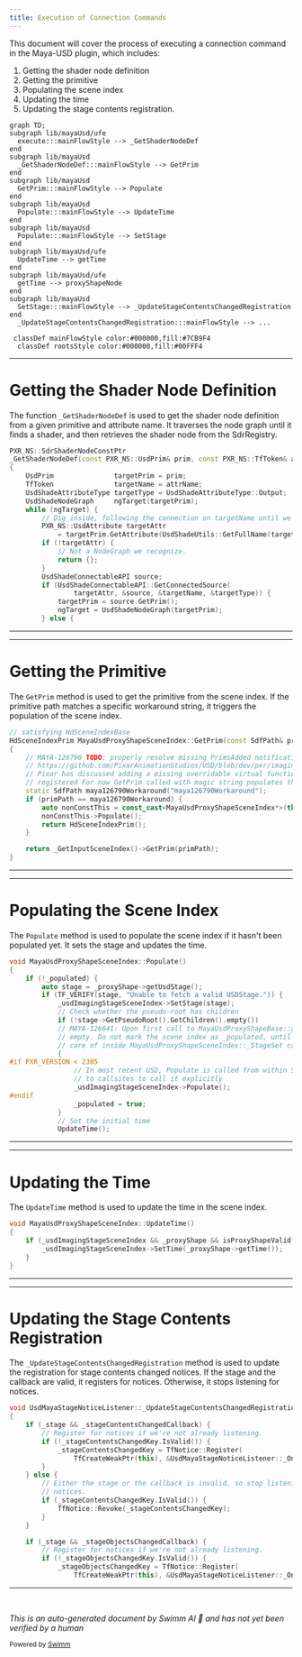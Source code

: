 ```yaml
---
title: Execution of Connection Commands
---
```


This document will cover the process of executing a connection command in the Maya-USD plugin, which includes:

1. Getting the shader node definition
2. Getting the primitive
3. Populating the scene index
4. Updating the time
5. Updating the stage contents registration.

```mermaid
graph TD;
subgraph lib/mayaUsd/ufe
  execute:::mainFlowStyle --> _GetShaderNodeDef
end
subgraph lib/mayaUsd
  _GetShaderNodeDef:::mainFlowStyle --> GetPrim
end
subgraph lib/mayaUsd
  GetPrim:::mainFlowStyle --> Populate
end
subgraph lib/mayaUsd
  Populate:::mainFlowStyle --> UpdateTime
end
subgraph lib/mayaUsd
  Populate:::mainFlowStyle --> SetStage
end
subgraph lib/mayaUsd/ufe
  UpdateTime --> getTime
end
subgraph lib/mayaUsd/ufe
  getTime --> proxyShapeNode
end
subgraph lib/mayaUsd
  SetStage:::mainFlowStyle --> _UpdateStageContentsChangedRegistration
end
  _UpdateStageContentsChangedRegistration:::mainFlowStyle --> ...

 classDef mainFlowStyle color:#000000,fill:#7CB9F4
  classDef rootsStyle color:#000000,fill:#00FFF4
```

<SwmSnippet path="/lib/mayaUsd/ufe/UsdUndoConnectionCommands.cpp" line="44">

---

# Getting the Shader Node Definition

The function `_GetShaderNodeDef` is used to get the shader node definition from a given primitive and attribute name. It traverses the node graph until it finds a shader, and then retrieves the shader node from the SdrRegistry.

```c++
PXR_NS::SdrShaderNodeConstPtr
_GetShaderNodeDef(const PXR_NS::UsdPrim& prim, const PXR_NS::TfToken& attrName)
{
    UsdPrim               targetPrim = prim;
    TfToken               targetName = attrName;
    UsdShadeAttributeType targetType = UsdShadeAttributeType::Output;
    UsdShadeNodeGraph     ngTarget(targetPrim);
    while (ngTarget) {
        // Dig inside, following the connection on targetName until we find a shader.
        PXR_NS::UsdAttribute targetAttr
            = targetPrim.GetAttribute(UsdShadeUtils::GetFullName(targetName, targetType));
        if (!targetAttr) {
            // Not a NodeGraph we recognize.
            return {};
        }
        UsdShadeConnectableAPI source;
        if (UsdShadeConnectableAPI::GetConnectedSource(
                targetAttr, &source, &targetName, &targetType)) {
            targetPrim = source.GetPrim();
            ngTarget = UsdShadeNodeGraph(targetPrim);
        } else {
```

---

</SwmSnippet>

<SwmSnippet path="/lib/mayaUsd/sceneIndex/proxyShapeSceneIndexPlugin.cpp" line="381">

---

# Getting the Primitive

The `GetPrim` method is used to get the primitive from the scene index. If the primitive path matches a specific workaround string, it triggers the population of the scene index.

```c++
// satisfying HdSceneIndexBase
HdSceneIndexPrim MayaUsdProxyShapeSceneIndex::GetPrim(const SdfPath& primPath) const
{
    // MAYA-126790 TODO: properly resolve missing PrimsAdded notification issue
    // https://github.com/PixarAnimationStudios/USD/blob/dev/pxr/imaging/hd/sceneIndex.cpp#L38
    // Pixar has discussed adding a missing overridable virtual function when an observer is
    // registered For now GetPrim called with magic string populates the scene index
    static SdfPath maya126790Workaround("maya126790Workaround");
    if (primPath == maya126790Workaround) {
        auto nonConstThis = const_cast<MayaUsdProxyShapeSceneIndex*>(this);
        nonConstThis->Populate();
        return HdSceneIndexPrim();
    }

    return _GetInputSceneIndex()->GetPrim(primPath);
}
```

---

</SwmSnippet>

<SwmSnippet path="/lib/mayaUsd/sceneIndex/proxyShapeSceneIndexPlugin.cpp" line="356">

---

# Populating the Scene Index

The `Populate` method is used to populate the scene index if it hasn't been populated yet. It sets the stage and updates the time.

```c++
void MayaUsdProxyShapeSceneIndex::Populate()
{
    if (!_populated) {
        auto stage = _proxyShape->getUsdStage();
        if (TF_VERIFY(stage, "Unable to fetch a valid USDStage.")) {
            _usdImagingStageSceneIndex->SetStage(stage);
            // Check whether the pseudo-root has children
            if (!stage->GetPseudoRoot().GetChildren().empty())
            // MAYA-126641: Upon first call to MayaUsdProxyShapeBase::getUsdStage, the stage may be
            // empty. Do not mark the scene index as _populated, until stage is full. This is taken
            // care of inside MayaUsdProxyShapeSceneIndex::_StageSet callback.
            {
#if PXR_VERSION < 2305
                // In most recent USD, Populate is called from within SetStage, so there is no need
                // to callsites to call it explicitly
                _usdImagingStageSceneIndex->Populate();
#endif
                _populated = true;
            }
            // Set the initial time
            UpdateTime();
```

---

</SwmSnippet>

<SwmSnippet path="/lib/mayaUsd/sceneIndex/proxyShapeSceneIndexPlugin.cpp" line="325">

---

# Updating the Time

The `UpdateTime` method is used to update the time in the scene index.

```c++
void MayaUsdProxyShapeSceneIndex::UpdateTime()
{
    if (_usdImagingStageSceneIndex && _proxyShape && isProxyShapeValid()) {
        _usdImagingStageSceneIndex->SetTime(_proxyShape->getTime());
    }
}
```

---

</SwmSnippet>

<SwmSnippet path="/lib/mayaUsd/listeners/stageNoticeListener.cpp" line="85">

---

# Updating the Stage Contents Registration

The `_UpdateStageContentsChangedRegistration` method is used to update the registration for stage contents changed notices. If the stage and the callback are valid, it registers for notices. Otherwise, it stops listening for notices.

```c++
void UsdMayaStageNoticeListener::_UpdateStageContentsChangedRegistration()
{
    if (_stage && _stageContentsChangedCallback) {
        // Register for notices if we're not already listening.
        if (!_stageContentsChangedKey.IsValid()) {
            _stageContentsChangedKey = TfNotice::Register(
                TfCreateWeakPtr(this), &UsdMayaStageNoticeListener::_OnStageContentsChanged);
        }
    } else {
        // Either the stage or the callback is invalid, so stop listening for
        // notices.
        if (_stageContentsChangedKey.IsValid()) {
            TfNotice::Revoke(_stageContentsChangedKey);
        }
    }

    if (_stage && _stageObjectsChangedCallback) {
        // Register for notices if we're not already listening.
        if (!_stageObjectsChangedKey.IsValid()) {
            _stageObjectsChangedKey = TfNotice::Register(
                TfCreateWeakPtr(this), &UsdMayaStageNoticeListener::_OnStageObjectsChanged, _stage);
```

---

</SwmSnippet>

&nbsp;

_This is an auto-generated document by Swimm AI 🌊 and has not yet been verified by a human_

<SwmMeta version="3.0.0" repo-id="Z2l0aHViJTNBJTNBbWF5YS11c2QlM0ElM0FnaWxhZG5hdm90" repo-name="maya-usd"><sup>Powered by [Swimm](/)</sup></SwmMeta>
